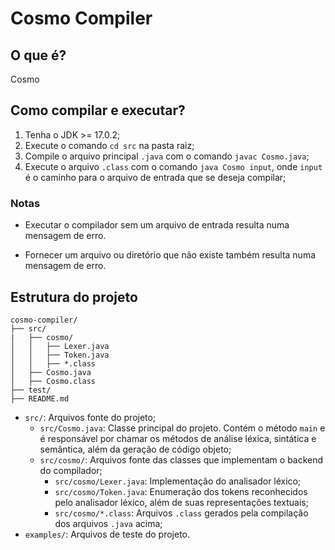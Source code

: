 # Cosmo Compiler

## O que é?

Cosmo

## Como compilar e executar?

1. Tenha o JDK >= 17.0.2;
2. Execute o comando `cd src` na pasta raiz;
3. Compile o arquivo principal `.java` com o comando `javac Cosmo.java`;
4. Execute o arquivo `.class` com o comando `java Cosmo input`, onde `input` é o caminho para o arquivo de entrada que se deseja compilar;

### Notas

- Executar o compilador sem um arquivo de entrada resulta numa mensagem de erro.

- Fornecer um arquivo ou diretório que não existe também resulta numa mensagem de erro.

## Estrutura do projeto

```
cosmo-compiler/
├── src/
|   ├── cosmo/
│   │   ├── Lexer.java
│   │   ├── Token.java
│   │   ├── *.class
│   ├── Cosmo.java
│   ├── Cosmo.class
├── test/
├── README.md
```

- `src/`: Arquivos fonte do projeto;
  - `src/Cosmo.java`: Classe principal do projeto. Contém o método `main` e é responsável por chamar os métodos de 
    análise léxica, sintática e semântica, além da geração de código objeto;
  - `src/cosmo/`: Arquivos fonte das classes que implementam o backend do compilador;
    - `src/cosmo/Lexer.java`: Implementação do analisador léxico;
    - `src/cosmo/Token.java`: Enumeração dos tokens reconhecidos pelo analisador léxico, além de 
      suas representações textuais;
    - `src/cosmo/*.class`: Arquivos `.class` gerados pela compilação dos arquivos `.java` acima;
- `examples/`: Arquivos de teste do projeto.
